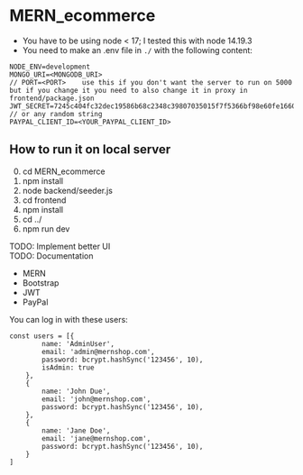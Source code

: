 # MERN_ecommerce
* You have to be using node < 17; I tested this with node 14.19.3
* You need to make an .env file in `./` with the following content:
```
NODE_ENV=development
MONGO_URI=<MONGODB_URI>
// PORT=<PORT>    use this if you don't want the server to run on 5000 but if you change it you need to also change it in proxy in frontend/package.json
JWT_SECRET=7245c404fc32dec19586b68c2348c39807035015f7f5366bf98e60fe16601b8c    // or any random string
PAYPAL_CLIENT_ID=<YOUR_PAYPAL_CLIENT_ID>
```
## How to run it on local server
0. cd MERN_ecommerce
1. npm install
6. node backend/seeder.js
2. cd frontend
3. npm install
7. cd ../
8. npm run dev

TODO: Implement better UI <br>
TODO: Documentation

* MERN
* Bootstrap
* JWT
* PayPal

You can log in with these users:

```
const users = [{
        name: 'AdminUser',
        email: 'admin@mernshop.com',
        password: bcrypt.hashSync('123456', 10),
        isAdmin: true
    },
    {
        name: 'John Due',
        email: 'john@mernshop.com',
        password: bcrypt.hashSync('123456', 10),
    },
    {
        name: 'Jane Doe',
        email: 'jane@mernshop.com',
        password: bcrypt.hashSync('123456', 10),
    }
]
```
